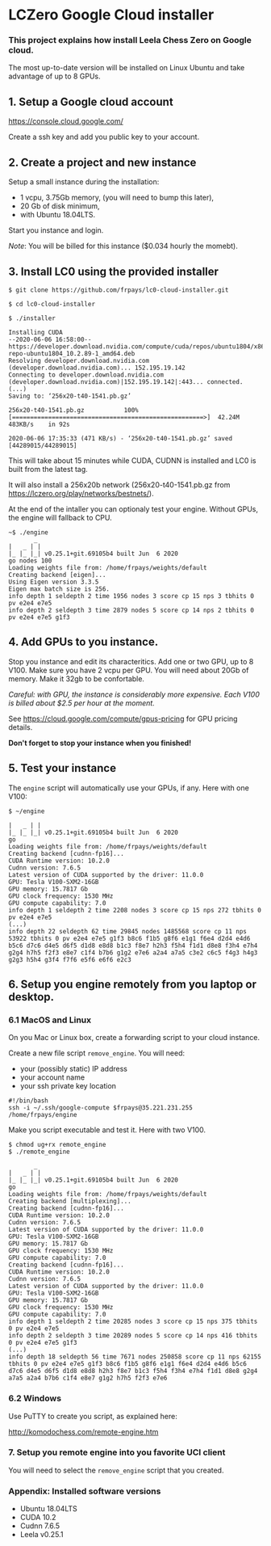# LCZero Google Cloud installer

### This project explains how install Leela Chess Zero on Google cloud.

The most up-to-date version will be installed on Linux Ubuntu and take advantage of up to 8 GPUs.

## 1. Setup a Google cloud account 

https://console.cloud.google.com/

Create a ssh key and add you public key to your account.

## 2. Create a project and new instance

Setup a small instance during the installation:

- 1 vcpu, 3.75Gb memory, (you will need to bump this later),
- 20 Gb of disk minimum,
- with Ubuntu 18.04LTS.

Start you instance and login.

  *Note*: You will be billed for this instance ($0.034 hourly the momebt).

## 3. Install LC0 using the provided installer

```
$ git clone https://github.com/frpays/lc0-cloud-installer.git

$ cd lc0-cloud-installer

$ ./installer

Installing CUDA
--2020-06-06 16:58:00--  https://developer.download.nvidia.com/compute/cuda/repos/ubuntu1804/x86_64/cuda-repo-ubuntu1804_10.2.89-1_amd64.deb
Resolving developer.download.nvidia.com (developer.download.nvidia.com)... 152.195.19.142
Connecting to developer.download.nvidia.com (developer.download.nvidia.com)|152.195.19.142|:443... connected.
(...)
Saving to: ‘256x20-t40-1541.pb.gz’

256x20-t40-1541.pb.gz           100%[=====================================================>]  42.24M   483KB/s    in 92s     

2020-06-06 17:35:33 (471 KB/s) - ‘256x20-t40-1541.pb.gz’ saved [44289015/44289015]
````
This will take about 15 minutes while CUDA, CUDNN is installed and LC0 is built from the latest tag.

It will also install a 256x20b network (256x20-t40-1541.pb.gz from https://lczero.org/play/networks/bestnets/).

At the end of the intaller you can optionaly test your engine.
Without GPUs, the engine will fallback to CPU.

```
~$ ./engine 
       _
|   _ | |
|_ |_ |_| v0.25.1+git.69105b4 built Jun  6 2020
go nodes 100
Loading weights file from: /home/frpays/weights/default
Creating backend [eigen]...
Using Eigen version 3.3.5
Eigen max batch size is 256.
info depth 1 seldepth 2 time 1956 nodes 3 score cp 15 nps 3 tbhits 0 pv e2e4 e7e5
info depth 2 seldepth 3 time 2879 nodes 5 score cp 14 nps 2 tbhits 0 pv e2e4 e7e5 g1f3
```


## 4. Add GPUs to you instance.

Stop you instance and edit its characteritics.
Add one or two GPU, up to 8 V100. 
Make sure you have 2 vcpu per GPU.
You will need about 20Gb of memory. Make it 32gb to be confortable.

*Careful: with GPU, the instance is considerably more expensive.*
*Each V100 is billed about $2.5 per hour at the moment.*

See https://cloud.google.com/compute/gpus-pricing for GPU pricing details.

**Don't forget to stop your instance when you finished!**

## 5. Test your instance

The `engine` script will automatically use your GPUs, if any.
Here with one V100:

```
$ ~/engine

|   _ | |
|_ |_ |_| v0.25.1+git.69105b4 built Jun  6 2020
go
Loading weights file from: /home/frpays/weights/default
Creating backend [cudnn-fp16]...
CUDA Runtime version: 10.2.0
Cudnn version: 7.6.5
Latest version of CUDA supported by the driver: 11.0.0
GPU: Tesla V100-SXM2-16GB
GPU memory: 15.7817 Gb
GPU clock frequency: 1530 MHz
GPU compute capability: 7.0
info depth 1 seldepth 2 time 2208 nodes 3 score cp 15 nps 272 tbhits 0 pv e2e4 e7e5
(...)
info depth 22 seldepth 62 time 29845 nodes 1485568 score cp 11 nps 53922 tbhits 0 pv e2e4 e7e5 g1f3 b8c6 f1b5 g8f6 e1g1 f6e4 d2d4 e4d6 b5c6 d7c6 d4e5 d6f5 d1d8 e8d8 b1c3 f8e7 h2h3 f5h4 f1d1 d8e8 f3h4 e7h4 g2g4 h7h5 f2f3 e8e7 c1f4 b7b6 g1g2 e7e6 a2a4 a7a5 c3e2 c6c5 f4g3 h4g3 g2g3 h5h4 g3f4 f7f6 e5f6 e6f6 e2c3
```

## 6. Setup you engine remotely from you laptop or desktop. 

### 6.1 MacOS and Linux

On you Mac or Linux box, create a forwarding script to your cloud instance.

Create a new file script `remove_engine`. You will need:
- your (possibly static) IP address
- your account name
- your ssh private key location

``` 
#!/bin/bash
ssh -i ~/.ssh/google-compute $frpays@35.221.231.255 /home/frpays/engine
```

Make you script executable and test it.
Here with two V100.

```
$ chmod ug+rx remote_engine
$ ./remote_engine

       _
|   _ | |
|_ |_ |_| v0.25.1+git.69105b4 built Jun  6 2020
go
Loading weights file from: /home/frpays/weights/default
Creating backend [multiplexing]...
Creating backend [cudnn-fp16]...
CUDA Runtime version: 10.2.0
Cudnn version: 7.6.5
Latest version of CUDA supported by the driver: 11.0.0
GPU: Tesla V100-SXM2-16GB
GPU memory: 15.7817 Gb
GPU clock frequency: 1530 MHz
GPU compute capability: 7.0
Creating backend [cudnn-fp16]...
CUDA Runtime version: 10.2.0
Cudnn version: 7.6.5
Latest version of CUDA supported by the driver: 11.0.0
GPU: Tesla V100-SXM2-16GB
GPU memory: 15.7817 Gb
GPU clock frequency: 1530 MHz
GPU compute capability: 7.0
info depth 1 seldepth 2 time 20285 nodes 3 score cp 15 nps 375 tbhits 0 pv e2e4 e7e5
info depth 2 seldepth 3 time 20289 nodes 5 score cp 14 nps 416 tbhits 0 pv e2e4 e7e5 g1f3
(...)
info depth 18 seldepth 56 time 7671 nodes 250858 score cp 11 nps 62155 tbhits 0 pv e2e4 e7e5 g1f3 b8c6 f1b5 g8f6 e1g1 f6e4 d2d4 e4d6 b5c6 d7c6 d4e5 d6f5 d1d8 e8d8 h2h3 f8e7 b1c3 f5h4 f3h4 e7h4 f1d1 d8e8 g2g4 a7a5 a2a4 b7b6 c1f4 e8e7 g1g2 h7h5 f2f3 e7e6
```

### 6.2 Windows

Use PuTTY to create you script, as explained here:

http://komodochess.com/remote-engine.htm


### 7. Setup you remote engine into you favorite UCI client

You will need to select the `remove_engine` script that you created.


### Appendix:  Installed software versions

* Ubuntu 18.04LTS
* CUDA 10.2
* Cudnn 7.6.5
* Leela v0.25.1


